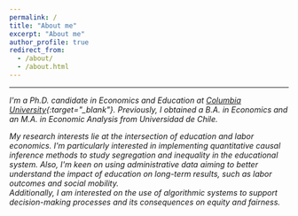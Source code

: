 ```yaml
---
permalink: /
title: "About me"
excerpt: "About me"
author_profile: true
redirect_from: 
  - /about/
  - /about.html
---
```


---

*I'm a Ph.D. candidate in Economics and Education at [Columbia University](https://www.tc.columbia.edu/education-policy-and-social-analysis/economics-and-education/current-students/){:target="_blank"}. Previously, I obtained a B.A. in Economics and an M.A. in Economic Analysis from Universidad de Chile.*

*My research interests lie at the intersection of education and labor economics.
I'm particularly interested in implementing quantitative causal inference methods to study segregation and inequality in the educational system. Also, I'm keen on using administrative data aiming to better understand the impact of education on long-term results, such as labor outcomes and social mobility.  
Additionally, I am interested on the use of algorithmic systems to support decision-making processes and its consequences on equity and fairness.*
